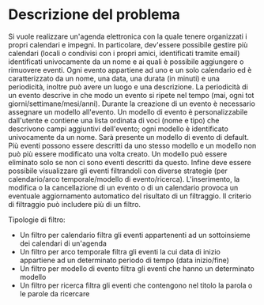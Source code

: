 Descrizione del problema
===
Si vuole realizzare un'agenda elettronica con la quale tenere organizzati i propri calendari e impegni.
In particolare, dev'essere possibile gestire più calendari (locali o condivisi con i propri amici, identificati tramite email) identificati univocamente da un nome e ai quali è possibile aggiungere o rimuovere eventi.
Ogni evento appartiene ad uno e un solo calendario ed è caratterizzato da un nome, una data, una durata (in minuti) e una periodicità, inoltre può avere un luogo e una descrizione. La periodicità di un evento descrive in che modo un evento si ripete nel tempo (mai, ogni tot giorni/settimane/mesi/anni).
Durante la creazione di un evento è necessario assegnare un modello all'evento. Un modello di evento è personalizzabile dall'utente e contiene una lista ordinata di voci (nome e tipo) che descrivono campi aggiuntivi dell'evento; ogni modello è identificato univocamente da un nome. Sarà presente un modello di evento di default.
Più eventi possono essere descritti da uno stesso modello e un modello non può più essere modificato una volta creato. Un modello può essere eliminato solo se non ci sono eventi descritti da questo.
Infine deve essere possibile visualizzare gli eventi filtrandoli con diverse strategie (per calendario/arco temporale/modello di evento/ricerca). L'inserimento, la modifica o la cancellazione di un evento o di un calendario provoca un eventuale aggiornamento automatico del risultato di un filtraggio. Il criterio di filtraggio può includere più di un filtro.

Tipologie di filtro:

* Un filtro per calendario filtra gli eventi appartenenti ad un sottoinsieme dei calendari di un'agenda
* Un filtro per arco temporale filtra gli eventi la cui data di inizio appartiene ad un determinato periodo di tempo (data inizio/fine)
* Un filtro per modello di evento filtra gli eventi che hanno un determinato modello
* Un filtro per ricerca filtra gli eventi che contengono nel titolo la parola o le parole da ricercare
